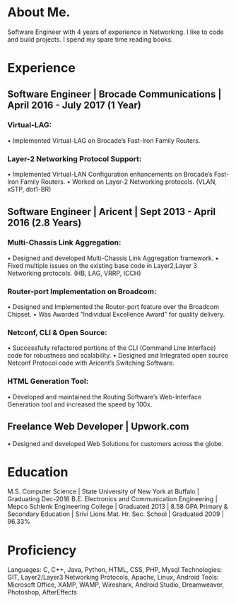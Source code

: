 # About Me.
Software Engineer with 4 years of experience in Networking. I like to code and build projects. I spend my spare time reading books.
# Experience
## Software Engineer | Brocade Communications | April 2016 - July 2017 (1 Year)
### Virtual-LAG:
• Implemented Virtual-LAG on Brocade’s Fast-Iron Family Routers.
### Layer-2 Networking Protocol Support:
• Implemented Virtual-LAN Configuration enhancements on Brocade’s Fast-Iron Family Routers.
• Worked on Layer-2 Networking protocols. (VLAN, xSTP, dot1-BR)

## Software Engineer | Aricent | Sept 2013 - April 2016 (2.8 Years)
### Multi-Chassis Link Aggregation:
• Designed and developed Multi-Chassis Link Aggregation framework.
• Fixed multiple issues on the existing base code in Layer2,Layer 3 Networking protocols. (HB, LAG, VRRP, ICCH)
### Router-port Implementation on Broadcom:
• Designed and Implemented the Router-port feature over the Broadcom Chipset.
• Was Awarded “Individual Excellence Award” for quality delivery.
### Netconf, CLI & Open Source:
• Successfully refactored portions of the CLI (Command Line Interface) code for robustness and scalability.
• Designed and Integrated open source Netconf Protocol code with Aricent’s Switching Software.
### HTML Generation Tool:
• Developed and maintained the Routing Software’s Web-Interface Generation tool and increased the speed by 100x.

## Freelance Web Developer | Upwork.com
• Designed and developed Web Solutions for customers across the globe.

# Education
M.S. Computer Science | State University of New York at Buffalo | Graduating Dec-2018 
B.E. Electronics and Communication Engineering | Mepco Schlenk Engineering College | Graduated 2013 | 8.58 GPA
Primary & Secondary Education | Srivi Lions Mat. Hr. Sec. School | Graduated 2009 | 96.33%

# Proficiency
Languages: C, C++, Java, Python, HTML, CSS, PHP, Mysql
Technologies: GIT, Layer2/Layer3 Networking Protocols, Apache, Linux, Android
Tools: Microsoft Office, XAMP, WAMP, Wireshark, Android Studio, Dreamweaver, Photoshop, AfterEffects
